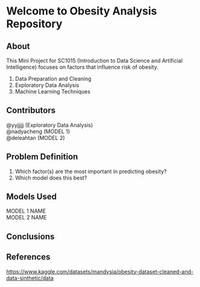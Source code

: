 # Welcome to Obesity Analysis Repository
**About**
---

This Mini Project for SC1015 (Introduction to Data Science and Artificial Intelligence) focuses on factors that influence risk of obesity.

1. Data Preparation and Cleaning
2. Exploratory Data Analysis
3. Machine Learning Techniques

**Contributors**
---
@yyjjjjj (Exploratory Data Analysis)  
@nadyacheng (MODEL 1)  
@deleahtan (MODEL 2)

**Problem Definition**
---
1. Which factor(s) are the most important in predicting obesity?
2. Which model does this best?

**Models Used**
---
MODEL 1 NAME  
MODEL 2 NAME

**Conclusions**
---

**References**
---
https://www.kaggle.com/datasets/mandysia/obesity-dataset-cleaned-and-data-sinthetic/data
